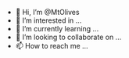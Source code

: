- 👋 Hi, I’m @MtOlives
- 👀 I’m interested in ...
- 🌱 I’m currently learning ...
- 💞️ I’m looking to collaborate on ...
- 📫 How to reach me ...

<!---
MtOlives/MtOlives is a ✨ special ✨ repository because its `README.md` (this file) appears on your GitHub profile.
You can click the Preview link to take a look at your changes.
--->

